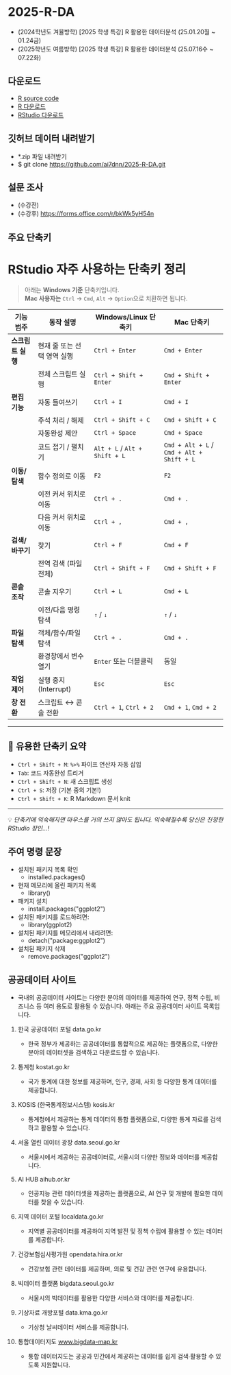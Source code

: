 # 2025-R-DA
- (2024학년도 겨율방학) [2025 학생 특강] R 활용한 데이터분석 (25.01.20월 ~ 01.24금)
- (2025학년도 여름방학) [2025 학생 특강] R 활용한 데이터분석 (25.07.16수 ~ 07.22화)

## 다운로드
- [R source code](http://www.hanbit.co.kr/src/4653)
- [R 다운로드](https://www.r-project.org/)
- [RStudio 다운로드](https://posit.co/download/rstudio-desktop)

## 깃허브 데이터 내려받기
- *.zip 파일 내려받기
- $ git clone https://github.com/ai7dnn/2025-R-DA.git

## 설문 조사
- (수강전) 
- (수강후) https://forms.office.com/r/bkWk5yH54n

## 주요 단축키
# RStudio 자주 사용하는 단축키 정리

> 아래는 **Windows 기준** 단축키입니다.  
> **Mac 사용자는** `Ctrl` → `Cmd`, `Alt` → `Option`으로 치환하면 됩니다.

| 기능 범주       | 동작 설명                        | Windows/Linux 단축키      | Mac 단축키             |
|----------------|----------------------------------|----------------------------|-------------------------|
| **스크립트 실행** | 현재 줄 또는 선택 영역 실행       | `Ctrl + Enter`             | `Cmd + Enter`           |
|                | 전체 스크립트 실행                | `Ctrl + Shift + Enter`     | `Cmd + Shift + Enter`   |
| **편집 기능**   | 자동 들여쓰기                     | `Ctrl + I`                 | `Cmd + I`               |
|                | 주석 처리 / 해제                 | `Ctrl + Shift + C`         | `Cmd + Shift + C`       |
|                | 자동완성 제안                     | `Ctrl + Space`             | `Cmd + Space`           |
|                | 코드 접기 / 펼치기                | `Alt + L` / `Alt + Shift + L` | `Cmd + Alt + L` / `Cmd + Alt + Shift + L` |
| **이동/탐색**   | 함수 정의로 이동                  | `F2`                       | `F2`                    |
|                | 이전 커서 위치로 이동             | `Ctrl + .`                 | `Cmd + .`               |
|                | 다음 커서 위치로 이동             | `Ctrl + ,`                 | `Cmd + ,`               |
| **검색/바꾸기** | 찾기                              | `Ctrl + F`                 | `Cmd + F`               |
|                | 전역 검색 (파일 전체)             | `Ctrl + Shift + F`         | `Cmd + Shift + F`       |
| **콘솔 조작**   | 콘솔 지우기                       | `Ctrl + L`                 | `Cmd + L`               |
|                | 이전/다음 명령 탐색               | `↑` / `↓`                  | `↑` / `↓`               |
| **파일 탐색**   | 객체/함수/파일 탐색               | `Ctrl + .`                 | `Cmd + .`               |
|                | 환경창에서 변수 열기              | `Enter` 또는 더블클릭      | 동일                    |
| **작업 제어**   | 실행 중지 (Interrupt)             | `Esc`                      | `Esc`                   |
| **창 전환**     | 스크립트 ↔ 콘솔 전환              | `Ctrl + 1`, `Ctrl + 2`     | `Cmd + 1`, `Cmd + 2`     |

---

## 🎯 유용한 단축키 요약

- `Ctrl + Shift + M`: `%>%` 파이프 연산자 자동 삽입  
- `Tab`: 코드 자동완성 트리거  
- `Ctrl + Shift + N`: 새 스크립트 생성  
- `Ctrl + S`: 저장 (기본 중의 기본!)  
- `Ctrl + Shift + K`: R Markdown 문서 knit

---

💡 *단축키에 익숙해지면 마우스를 거의 쓰지 않아도 됩니다. 익숙해질수록 당신은 진정한 RStudio 장인…!*


## 주여 명령 문장
- 설치된 패키지 목록 확인
  - installed.packages()
- 현재 메모리에 올린 패키지 목록
  - library()
- 패키지 설치
  - install.packages("ggplot2")
- 설치된 패키지를 로드하려면:
  - library(ggplot2)
- 설치된 패키지를 메모리에서 내리려면:
  - detach("package:ggplot2")
- 설치된 패키지 삭제
  - remove.packages("ggplot2")

## 공공데이터 사이트
- 국내의 공공데이터 사이트는 다양한 분야의 데이터를 제공하여 연구, 정책 수립, 비즈니스 등 여러 용도로 활용될 수 있습니다. 아래는 주요 공공데이터 사이트 목록입니다.

1. 한국 공공데이터 포털 data.go.kr
    - 한국 정부가 제공하는 공공데이터를 통합적으로 제공하는 플랫폼으로, 다양한 분야의 데이터셋을 검색하고 다운로드할 수 있습니다.

2. 통계청 kostat.go.kr
    - 국가 통계에 대한 정보를 제공하며, 인구, 경제, 사회 등 다양한 통계 데이터를 제공합니다.

3. KOSIS (한국통계정보시스템) kosis.kr
    - 통계청에서 제공하는 통계 데이터의 통합 플랫폼으로, 다양한 통계 자료를 검색하고 활용할 수 있습니다.

4. 서울 열린 데이터 광장 data.seoul.go.kr
    - 서울시에서 제공하는 공공데이터로, 서울시의 다양한 정보와 데이터를 제공합니다.

5. AI HUB aihub.or.kr
    - 인공지능 관련 데이터셋을 제공하는 플랫폼으로, AI 연구 및 개발에 필요한 데이터를 찾을 수 있습니다.

6. 지역 데이터 포털 localdata.go.kr
    - 지역별 공공데이터를 제공하여 지역 발전 및 정책 수립에 활용할 수 있는 데이터를 제공합니다.

7. 건강보험심사평가원 opendata.hira.or.kr
    - 건강보험 관련 데이터를 제공하며, 의료 및 건강 관련 연구에 유용합니다.

8. 빅데이터 플랫폼 bigdata.seoul.go.kr
    - 서울시의 빅데이터를 활용한 다양한 서비스와 데이터를 제공합니다.
  
9. 기상자료 개방포털 data.kma.go.kr
    - 기상청 날씨데이터 서비스를 제공합니다.

10. 통합데이터지도 www.bigdata-map.kr
    - 통합 데이터지도는 공공과 민간에서 제공하는 데이터를 쉽게 검색∙활용할 수 있도록 지원합니다.

